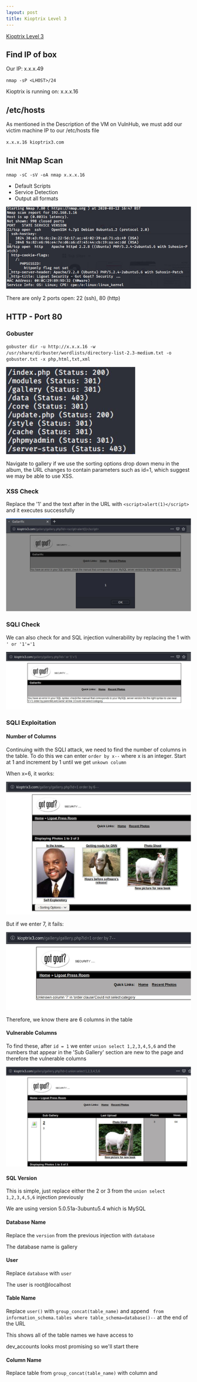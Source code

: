 ```yaml
---
layout: post
title: Kioptrix Level 3
---
```

[Kioptrix Level 3](https://www.vulnhub.com/entry/kioptrix-level-12-3,24/)

## Find IP of box
Our IP: x.x.x.49

`nmap -sP <LHOST>/24`

Kioptrix is running on: x.x.x.16  

## /etc/hosts

As mentioned in the Description of the VM on VulnHub, we must add our victim machine IP to our /etc/hosts file

`x.x.x.16 kioptrix3.com`

## Init NMap Scan

`nmap -sC -sV -oA nmap x.x.x.16`

 - Default Scripts
 - Service Detection
 - Output all formats
 
 ![Initial NMap Scan](/images/KioptrixL3/NMap1.JPG)
 
 There are only 2 ports open: 22 (ssh), 80 (http)

## HTTP - Port 80
### Gobuster

`gobuster dir -u http://x.x.x.16 -w /usr/share/dirbuster/wordlists/directory-list-2.3-medium.txt -o gobuster.txt -x php,html,txt,xml`

![Initial Gobuster Scan](/images/KioptrixL3/gobuster1.JPG)

Navigate to gallery if we use the sorting options drop down menu in the album, the URL changes to contain parameters such as id=1, which suggest we may be able to use XSS.

### XSS Check

Replace the '1' and the text after in the URL with `<script>alert(1)</script>` and it executes successfully

![XSS Check](/images/KioptrixL3/XSS1.JPG)

### SQLI Check

We can also check for and SQL injection vulnerability by replacing the 1 with `' or '1'='1` 

![SQLI Check](/images/KioptrixL3/SQLI1.JPG)

### SQLI Exploitation
#### Number of Columns

Continuing with the SQLI attack, we need to find the number of columns in the table. To do this we can enter `order by x--` where x is an integer. Start at 1 and increment by 1 until we get `unkown column`

When x=6, it works:

![SLQI Column correct](/images/KioptrixL3/SQLI2.JPG)

But if we enter 7, it fails:

![SQLI Column failure](/images/KioptrixL3/SQLI3.JPG)

Therefore, we know there are 6 columns in the table

#### Vulnerable Columns

To find these, after `id = 1` we enter `union select 1,2,3,4,5,6` and the numbers that appear in the 'Sub Gallery' section are new to the page and therefore the vulnerable columns

![SQLI Vulnerable Columns](/images/KioptrixL3/SQLI4.JPG)

#### SQL Version

This is simple, just replace either the 2 or 3 from the `union select 1,2,3,4,5,6` injection previously

We are using version 5.0.51a-3ubuntu5.4 which is MySQL

#### Database Name

Replace the `version` from the previous injection with `database`

The database name is gallery

#### User

Replace `database` with `user`

The user is root@localhost

#### Table Name

Replace `user()` with `group_concat(table_name)` and append ` from information_schema.tables where table_schema=database()--` at the end of the URL

This shows all of the table names we have access to

dev_accounts looks most promising so we'll start there

#### Column Name

Replace table from `group_concat(table_name)` with column and 
